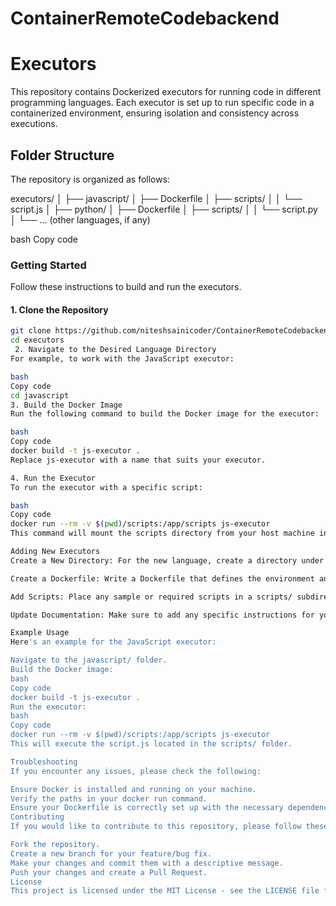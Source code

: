 ﻿# ContainerRemoteCodebackend
# Executors

This repository contains Dockerized executors for running code in different programming languages. Each executor is set up to run specific code in a containerized environment, ensuring isolation and consistency across executions.

## Folder Structure

The repository is organized as follows:

executors/
│
├── javascript/
│ ├── Dockerfile
│ ├── scripts/
│ │ └── script.js
│
├── python/
│ ├── Dockerfile
│ ├── scripts/
│ │ └── script.py
│
└── ... (other languages, if any)

bash
Copy code

### Getting Started

Follow these instructions to build and run the executors.

#### 1. Clone the Repository
```bash
git clone https://github.com/niteshsainicoder/ContainerRemoteCodebackend.git
cd executors
 2. Navigate to the Desired Language Directory
For example, to work with the JavaScript executor:

bash
Copy code
cd javascript
3. Build the Docker Image
Run the following command to build the Docker image for the executor:

bash
Copy code
docker build -t js-executor .
Replace js-executor with a name that suits your executor.

4. Run the Executor
To run the executor with a specific script:

bash
Copy code
docker run --rm -v $(pwd)/scripts:/app/scripts js-executor
This command will mount the scripts directory from your host machine into the container and execute the script.

Adding New Executors
Create a New Directory: For the new language, create a directory under executors/.

Create a Dockerfile: Write a Dockerfile that defines the environment and steps needed to run the code.

Add Scripts: Place any sample or required scripts in a scripts/ subdirectory.

Update Documentation: Make sure to add any specific instructions for your new executor in this README.md.

Example Usage
Here's an example for the JavaScript executor:

Navigate to the javascript/ folder.
Build the Docker image:
bash
Copy code
docker build -t js-executor .
Run the executor:
bash
Copy code
docker run --rm -v $(pwd)/scripts:/app/scripts js-executor
This will execute the script.js located in the scripts/ folder.

Troubleshooting
If you encounter any issues, please check the following:

Ensure Docker is installed and running on your machine.
Verify the paths in your docker run command.
Ensure your Dockerfile is correctly set up with the necessary dependencies.
Contributing
If you would like to contribute to this repository, please follow these steps:

Fork the repository.
Create a new branch for your feature/bug fix.
Make your changes and commit them with a descriptive message.
Push your changes and create a Pull Request.
License
This project is licensed under the MIT License - see the LICENSE file for details.
